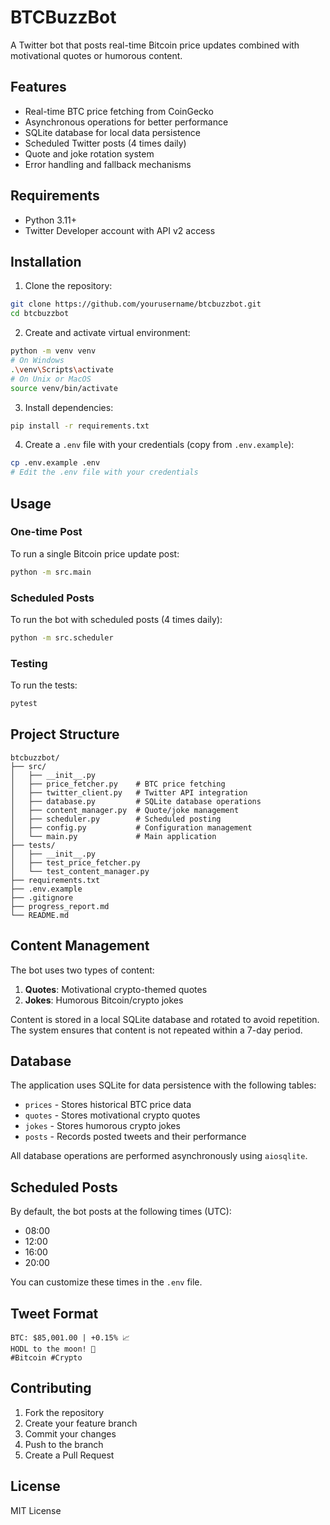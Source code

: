 # BTCBuzzBot

A Twitter bot that posts real-time Bitcoin price updates combined with motivational quotes or humorous content.

## Features

- Real-time BTC price fetching from CoinGecko
- Asynchronous operations for better performance
- SQLite database for local data persistence
- Scheduled Twitter posts (4 times daily)
- Quote and joke rotation system
- Error handling and fallback mechanisms

## Requirements

- Python 3.11+
- Twitter Developer account with API v2 access

## Installation

1. Clone the repository:
```bash
git clone https://github.com/yourusername/btcbuzzbot.git
cd btcbuzzbot
```

2. Create and activate virtual environment:
```bash
python -m venv venv
# On Windows
.\venv\Scripts\activate
# On Unix or MacOS
source venv/bin/activate
```

3. Install dependencies:
```bash
pip install -r requirements.txt
```

4. Create a `.env` file with your credentials (copy from `.env.example`):
```bash
cp .env.example .env
# Edit the .env file with your credentials
```

## Usage

### One-time Post

To run a single Bitcoin price update post:

```bash
python -m src.main
```

### Scheduled Posts

To run the bot with scheduled posts (4 times daily):

```bash
python -m src.scheduler
```

### Testing

To run the tests:

```bash
pytest
```

## Project Structure

```
btcbuzzbot/
├── src/
│   ├── __init__.py
│   ├── price_fetcher.py    # BTC price fetching
│   ├── twitter_client.py   # Twitter API integration
│   ├── database.py         # SQLite database operations
│   ├── content_manager.py  # Quote/joke management
│   ├── scheduler.py        # Scheduled posting
│   ├── config.py           # Configuration management
│   └── main.py             # Main application
├── tests/
│   ├── __init__.py
│   ├── test_price_fetcher.py
│   └── test_content_manager.py
├── requirements.txt
├── .env.example
├── .gitignore
├── progress_report.md
└── README.md
```

## Content Management

The bot uses two types of content:

1. **Quotes**: Motivational crypto-themed quotes
2. **Jokes**: Humorous Bitcoin/crypto jokes

Content is stored in a local SQLite database and rotated to avoid repetition. The system ensures that content is not repeated within a 7-day period.

## Database

The application uses SQLite for data persistence with the following tables:
- `prices` - Stores historical BTC price data
- `quotes` - Stores motivational crypto quotes
- `jokes` - Stores humorous crypto jokes
- `posts` - Records posted tweets and their performance

All database operations are performed asynchronously using `aiosqlite`.

## Scheduled Posts

By default, the bot posts at the following times (UTC):
- 08:00
- 12:00
- 16:00
- 20:00

You can customize these times in the `.env` file.

## Tweet Format

```
BTC: $85,001.00 | +0.15% 📈
HODL to the moon! 🚀
#Bitcoin #Crypto
```

## Contributing

1. Fork the repository
2. Create your feature branch
3. Commit your changes
4. Push to the branch
5. Create a Pull Request

## License

MIT License 